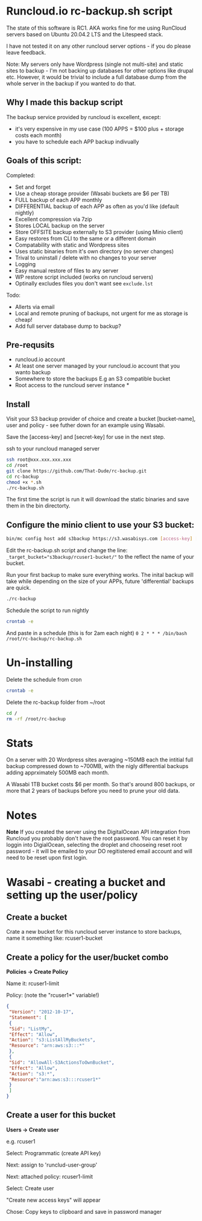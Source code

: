 # Runcloud.io rc-backup.sh script
The state of this software is RC1. AKA works fine for me using RunCloud servers
based on Ubuntu 20.04.2 LTS and the Litespeed stack.

I have not tested it on any other runcloud server options - if you do please
leave feedback.

Note: My servers only have Wordpress (single not multi-site) and static sites
to backup - I'm not backing up databases for other options like drupal etc.
However, it would be trivial to include a full database dump from the whole
server in the backup if you wanted to do that.

## Why I made this backup script
The backup service provided by runcloud is excellent, except:

- it's very expensive in my use case (100 APPS = $100 plus +
  storage costs each month)
- you have to schedule each APP backup indivually

## Goals of this script:

Completed:
- Set and forget
- Use a cheap storage provider (Wasabi buckets are $6 per TB)
- FULL backup of each APP monthly
- DIFFERENTIAL backup of each APP as often as you'd like (default nightly)
- Excellent compression via 7zip
- Stores LOCAL backup on the server
- Store OFFSITE backup externally to S3 provider (using Minio client)
- Easy restores from CLI to the same or a different domain
- Compatability with static and Wordpress sites
- Uses static binaries from it's own directory (no server changes)
- Trival to uninstall / delete with no changes to your server
- Logging
- Easy manual restore of files to any server
- WP restore script included (works on runcloud servers)
- Optinally excludes files you don't want see ```exclude.lst```

Todo:
- Allerts via email
- Local and remote pruning of backups, not urgent for me as storage is cheap!
- Add full server database dump to backup?

## Pre-requsits
- runcloud.io account
- At least one server managed by your runcloud.io account that you wanto backup
- Somewhere to store the backups E.g an S3 compatible bucket
- Root access to the runcloud server instance *

## Install
Visit your S3 backup provider of choice and create a bucket [bucket-name], user
and policy - see futher down for an example using Wasabi.

Save the [access-key] and [secret-key]  for use in the next step.

ssh to your runcloud managed server
```bash
ssh root@xxx.xxx.xxx.xxx
cd /root
git clone https://github.com/That-Dude/rc-backup.git
cd rc-backup
chmod +x *.sh
./rc-backup.sh
```
The first time the script is run it will download the static binaries and save
them in the bin directorty.

## Configure the minio client to use your S3 bucket:
```bash
bin/mc config host add s3backup https://s3.wasabisys.com [access-key] [secret-key]
```
Edit the rc-backup.sh script and change the line:
```_target_bucket="s3backup/rcuser1-bucket/"``` to the reflect the name of your
bucket.

Run your first backup to make sure everything works.
The inital backup will take while depending on the size of your APPs, future
'differential' backups are quick.
```bash
./rc-backup
```
Schedule the script to run nightly
```bash
crontab -e
```
And paste in a schedule (this is for 2am each night)
`0 2 * * * /bin/bash /root/rc-backup/rc-backup.sh`

# Un-installing
Delete the schedule from cron
```bash
crontab -e
```
Delete the rc-backup folder from ~/root
```bash
cd /
rm -rf /root/rc-backup
```

# Stats
On a server with 20 Wordpress sites averaging ~150MB each the intitial full
backup compressed down to ~700MB, with the nigly differential backups adding
apprximately 500MB each month.

A Wasabi 1TB bucket costs $6 per month. So that's around 800 backups, or more
that 2 years of backups before you need to prune your old data.

# Notes
**Note** If you created the server using the DigitalOcean API integration from
Runcloud you probably don't have the root password. You can reset it by loggin
into DigialOcean, selecting the droplet and chooseing reset root password - it
will be emailed to your DO regitistered email account and will need to be reset
upon first login.

# Wasabi - creating a bucket and setting up the user/policy

## Create a bucket

Crate a new bucket for this runcloud server instance to store backups, name it something like: rcuser1-bucket

## Create a policy for the user/bucket combo
**Policies -> Create Policy**

Name it: rcuser1-limit

Policy: (note the "rcuser1\*" variable!)

```json
{
 "Version": "2012-10-17",
 "Statement": [
 {
 "Sid": "ListMy",
 "Effect": "Allow",
 "Action": "s3:ListAllMyBuckets",
 "Resource": "arn:aws:s3:::*"
 },
 {
 "Sid": "AllowAll-S3ActionsToOwnBucket",
 "Effect": "Allow",
 "Action": "s3:*",
 "Resource":"arn:aws:s3:::rcuser1*"
 }
 ]
}
```

## Create a user for this bucket
**Users -> Create user**

e.g. rcuser1

Select: Programmatic (create API key)

Next: assign to 'runclud-user-group'

Next: attached policy: rcuser1-limit

Select: Create user

"Create new access keys" will appear

Chose: Copy keys to clipboard and save in password manager
